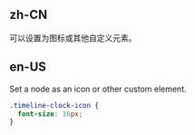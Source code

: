 ## zh-CN

可以设置为图标或其他自定义元素。

## en-US

Set a node as an icon or other custom element.

```css
.timeline-clock-icon {
  font-size: 16px;
}
```
